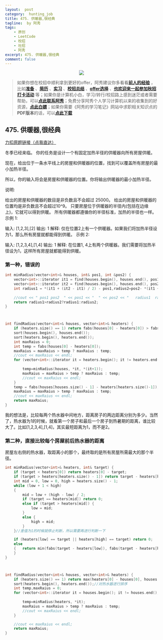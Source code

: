 ```yaml
---
layout:  post
category:  hunting_job
title: 475. 供暖器,很经典
tagline:  by 阿秀
tags:
    - 原创
    - LeetCode
    - 校招
    - 社招
    - 阿秀
excerpt: 475. 供暖器,很经典
comment: false
---
```






<div align="center">
  <a href="/notes/05-xiustar/01-xiustar_reading_guide/01-introduce.html#阿秀组建了一个校招学习圈子">
      <img src="https://axiu-image-bed.oss-cn-shanghai.aliyuncs.com/img/202206190108471.png">
  </a></div>



> 如果你想在校招中顺利拿到更好的offer，阿秀建议你多看看<font style="font-weight:bold; color:#4169E1;text-decoration:underline;">[前人的经验](/notes/05-xiustar/01-xiustar_reading_guide/01-introduce.md)</font> ，比如<font style="font-weight:bold; color:#4169E1;text-decoration:underline;">[准备](/notes/05-xiustar/02-campus_prepare/02-01-校招重要时间点科普.md)</font> 、<font style="font-weight:bold; color:#4169E1;text-decoration:underline;">[简历](/notes/05-xiustar/03-resume/01-00-简历开篇词.md)</font> 、<font style="font-weight:bold; color:#4169E1;text-decoration:underline;">[实习](/notes/05-xiustar/04-school_practice/20220320-从公司角度来看，为什么要招实习生.md)</font> 、<font style="font-weight:bold; color:#4169E1;text-decoration:underline;">[校招总结](/notes/05-xiustar/05-campus_recruitment/2020-12-16-双非渣硕的秋招之路总结（已拿抖音研发岗SP）.md)</font> 、<font style="font-weight:bold; color:#4169E1;text-decoration:underline;">[offer选择](/notes/05-xiustar/06-offer/01-offer_choose.md)</font> 、<font style="font-weight:bold; color:#4169E1;text-decoration:underline;">[也欢迎来一起参加秋招打卡活动](/notes/05-xiustar/01-xiustar_reading_guide/01-introduce.html#阿秀组建了一个校招学习圈子)</font> 等；如果你是计算机小白，学习/转行/校招路上感到迷茫或者需要帮助，可以<font style="font-weight:bold; color:#4169E1;text-decoration:underline;">[点此联系阿秀](/notes/08-other/02-question.md#_4、阿秀-如何才能联系到你)</font>；免费分享阿秀个人学习计算机以来的收集到的好资源，<font style="font-weight:bold; color:#4169E1;text-decoration:underline;">[点此白嫖](/notes/07-resources/01-free/01-introduce.md)</font>；如果你需要《阿秀的学习笔记》网站中求职相关知识点的**PDF版本**的话，可以<font style="font-weight:bold; color:#4169E1;text-decoration:underline;">[点此下载](/notes/08-other/02-question.md#_5、如何下载阿秀的学习笔记内容pdf版本)</font> 





## 475. 供暖器,很经典

[力扣原题链接（点我直达）](https://leetcode-cn.com/problems/heaters/)

冬季已经来临。 你的任务是设计一个有固定加热半径的供暖器向所有房屋供暖。

现在，给出位于一条水平线上的房屋和供暖器的位置，找到可以覆盖所有房屋的最小加热半径。

所以，你的输入将会是房屋和供暖器的位置。你将输出供暖器的最小加热半径。

说明:

给出的房屋和供暖器的数目是非负数且不会超过 25000。
给出的房屋和供暖器的位置均是非负数且不会超过10^9。
只要房屋位于供暖器的半径内(包括在边缘上)，它就可以得到供暖。
所有供暖器都遵循你的半径标准，加热的半径也一样。
示例 1:

输入: [1,2,3],[2]
输出: 1
解释: 仅在位置2上有一个供暖器。如果我们将加热半径设为1，那么所有房屋就都能得到供暖。
示例 2:

输入: [1,2,3,4],[1,4]
输出: 1
解释: 在位置1, 4上有两个供暖器。我们需要将加热半径设为1，这样所有房屋就都能得到供暖。



### 第一种，错误的

```c++
int minRadius(vector<int>& houses, int& pos1, int &pos2) {
	vector<int>::iterator it1 = find(houses.begin(), houses.end(), pos1);
	vector<int>::iterator it2 = find(houses.begin(), houses.end(), pos2);
	int radius1 = *(it1 + (it2 - it1) / 2) - pos1,radius2=pos2- *(it1 + (it2 - it1) / 2);
	
	//cout << " pos1 pos2  " << pos1 << "  " << pos2 << "   radius1  radius2 " << radius1 <<"  "<< radius2 << endl;
	return radius1>radius2?radius1:radius2;
}



int findRadius(vector<int>& houses, vector<int>& heaters) {
	if (heaters.size() == 1) return fabs(houses[0] - heaters[0]) > fabs(houses[houses.size() - 1] - heaters[0]) ? fabs(houses[0] - heaters[0]) : fabs(houses[houses.size() - 1] - heaters[0]);
	sort(houses.begin(), houses.end());
	sort(heaters.begin(), heaters.end());
	int maxRaius = 0;
	int temp = fabs(houses[0] - heaters[0]);
	maxRaius = maxRaius > temp ? maxRaius : temp;
	//cout << maxRaius << endl;
	for (vector<int>::iterator it = heaters.begin(); it != heaters.end()-1;++it ) {
		
		temp=minRadius(houses, *it, *(it+1));
		maxRaius = maxRaius > temp ? maxRaius : temp;
		//cout << maxRaius << endl;
	}
	temp = fabs(houses[houses.size() - 1] - heaters[heaters.size()-1]);
	maxRaius = maxRaius > temp ? maxRaius : temp;
	//cout << maxRaius << endl;
	return maxRaius;
}
```



我的想法是，比较每两个热水器中间地方，距离房子的两边距离分别为多少。当然了，热水器为1的时候，就看第一个房子和最后一个房子到热暑期的距离，谁比较大了。比如[1,2,3,4],[1,4]，其实最短距离为1，而不是2。



### 第二种，直接比较每个房屋前后热水器的距离

房屋左右侧的热水器，取距离小的那个，最终取的是所有房屋所需最大的那个半径。

```c++
int minRadius(vector<int>& heaters, int& target) {
	if (target < heaters[0]) return heaters[0] - target;
	if (target > heaters[heaters.size() - 1]) return target - heaters[heaters.size() - 1];
	int mid = 0, low = 0, high = heaters.size() - 1;
	while (low + 1 < high)
	{
		mid = low + (high - low) / 2;
		if (target == heaters[mid]) return 0;
		else if (target > heaters[mid]) {
			low = mid;
		}
		else {
			high = mid;
		}
	}//差值为1的时候就停止判断，所以需要再进行判断一下

	if (heaters[low] == target || heaters[high] == target) return 0;
	else
	{	return min(fabs(target - heaters[low]), fabs(target - heaters[high]));
	}
}



int findRadius(vector<int>& houses, vector<int>& heaters) {
	if (heaters.size() == 1) return max(heaters[0] - houses[0], houses[houses.size() - 1] - heaters[0]);
	sort(heaters.begin(), heaters.end());//对热水器进行排序
	int temp,maxRaius = 0;
	for (vector<int>::iterator it = houses.begin(); it != houses.end();++it ) {
		
		temp=minRadius(heaters, *it);
		maxRaius = maxRaius > temp ? maxRaius : temp;
		//cout << maxRaius << endl;
	}

	//cout << maxRaius << endl;
	return maxRaius;
}
```

<p id="二分查找"></p>

